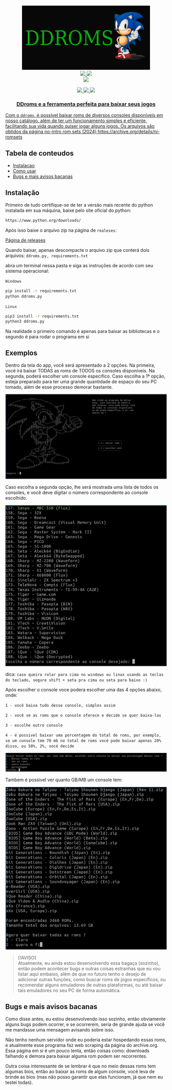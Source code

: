 <p align="center">
  <img src="assets/ddroms icon.png">
<br>
<a href="#Linux"><img src="https://img.shields.io/badge/os-linux-brightgreen">
<a href="#Windows"><img src="https://img.shields.io/badge/os-windows-yellowgreen">
<br>
<a href="https://github.com/sweetbbak"><img src="https://img.shields.io/badge/creator-sweet-green"></a>
<br>
</p>

<p align="center">
<a href="#python"><img src="https://img.shields.io/badge/python-3670A0?style=for-the-badge&logo=python&logoColor=ffdd54">
<a href="#linux"><img src="https://img.shields.io/badge/Linux-FCC624?style=for-the-badge&logo=linux&logoColor=black">
<a href="windows"><img src="https://img.shields.io/badge/Windows-0078D6?style=for-the-badge&logo=windows&logoColor=white">
</p>

<h3 align="center">
DDroms e a ferramenta perfeita para baixar seus jogos
</h3>

Com o `ddroms`, é possível baixar roms de diversos consoles disponíveis em nosso catálogo, além de ter um funcionamento simples e eficiente, facilitando sua vida quando quiser jogar alguns jogos. Os arquivos são obtidos da página no-intro rom sets (2024) https://archive.org/details/ni-romsets

## Tabela de conteudos

- [Instalacao](#Instalacao)
- [Como usar](#Exemplos)
- [Bugs e mais avisos bacanas](#bugs-e-mais-avisos-bacanas)

## Instalação

Primeiro de tudo certifique-se de ter a versão mais recente do python instalada em sua máquina, baixe pelo site oficial do python:

```sh
https://www.python.org/downloads/
```

Após isso baixe o arquivo zip na página de `realeses`:

<a href="https://github.com/rennyson10oa/ddroms/releases">Página de releases</a>

 
Quando baixar, apenas descompacte o arquivo zip que conterá dois arquivos: `ddroms.py, requirements.txt`

abra um terminal nessa pasta e siga as instruções de acordo com seu sistema operacional:

`Windows`

```sh
pip install -r requirements.txt
python ddroms.py
```

`Linux`

```sh
pip3 install -r requirements.txt
python3 ddroms.py
```
Na realidade o primeiro comando é apenas para baixar as bibliotecas e o segundo é para rodar o programa em si

## Exemplos

Dentro da tela do app, você será apresentado a 2 opções. Na primeira, você irá baixar TODAS as roms de TODOS os consoles disponíveis. Na segunda, poderá escolher um console específico. Caso escolha a 1ª opção, esteja preparado para ter uma grande quantidade de espaço do seu PC tomado, além de esse processo demorar bastante.

![Página inicial do DDRoms](assets/inicial.png)

Caso escolha a segunda opção, lhe será mostrada uma lista de todos os consoles, e você deve digitar o número correspondente ao console escolhido.

![Escolha de console](assets/escolha%20de%20console.png)

dica: `caso queira rolar para cima no windows ou linux usando as teclas do teclado, segure shift + seta pra cima ou seta para baixo :)`

Após escolher o console voce podera escolher uma das 4 opções abaixo, onde:

`1 - você baixa tudo desse console, simples assim`

`2 - você ve as roms que o console oferece e decide se quer baixa-las`

`3 - escolhe outro console`

`4 - é possivel baixar uma porcentagem do total de roms, por exemplo, se um console tem 70 mb no total de roms vocé pode baixar apenas 20% disso, ou 50%, 2%, vocé decide`

![Escolha de console](assets/escolha%20de%20download.png)

Tambem é possivel ver quanto GB/MB um console tem:

![Tamanho das roms](assets/roms.png)

> [!AVISO]\
> Atualmente, eu ainda estou desenvolvendo essa bagaça (sozinho), então podem acontecer bugs e 
> outras coisas estranhas que eu vou listar aqui embaixo, além de que no futuro tenho o desejo de 
> adicionar outras funções, como buscar roms de jogos específicos, ou recomendar alguns 
> emuladores de outras plataformas, ou até baixar tais emuladores no seu PC de forma automática.

## Bugs e mais avisos bacanas

Como disse antes, eu estou desenvolvendo isso sozinho, então obviamente alguns bugs podem ocorrer, e se ocorrerem, seria de grande ajuda se você me mandasse uma mensagem avisando sobre isso.

Não tenho nenhum servidor onde eu poderia estar hospedando essas roms, e atualmente esse programa faz web scraping da página do archive.org. Essa página em si é um pouco lenta, então coisas como: downloads falhando e demora para baixar alguma rom podem ser recorrentes.

Outra coisa interessante de se lembrar é que no meio dessas roms tem algumas bios, então ao baixar as roms de algum console, você leva de brinde as bios (mas não posso garantir que elas funcionam, já que nem eu testei todas).

